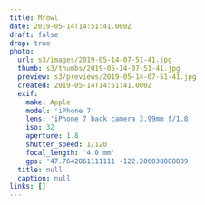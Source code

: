 ```yaml
---
title: Mrowl
date: 2019-05-14T14:51:41.000Z
draft: false
drop: true
photo:
  url: s3/images/2019-05-14-07-51-41.jpg
  thumb: s3/thumbs/2019-05-14-07-51-41.jpg
  preview: s3/previews/2019-05-14-07-51-41.jpg
  created: 2019-05-14T14:51:41.000Z
  exif:
    make: Apple
    model: 'iPhone 7'
    lens: 'iPhone 7 back camera 3.99mm f/1.8'
    iso: 32
    aperture: 1.8
    shutter_speed: 1/120
    focal_length: '4.0 mm'
    gps: '47.7642861111111 -122.206038888889'
  title: null
  caption: null
links: []
---
```

